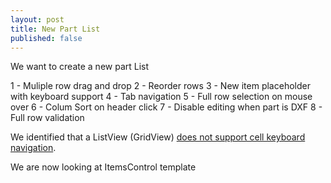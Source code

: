 ```yaml
---
layout: post
title: New Part List
published: false
---
```


We want to create a new part List

1 - Muliple row drag and drop
2 - Reorder rows
3 - New item placeholder with keyboard support
4 - Tab navigation
5 - Full row selection on mouse over
6 - Colum Sort on header click
7 - Disable editing when  part is DXF
8 - Full row validation

We identified that a ListView (GridView) [does not support cell keyboard navigation](https://blogs.msdn.microsoft.com/atc_avalon_team/2006/03/13/editing-in-listview/).

We are now looking at ItemsControl template
 

